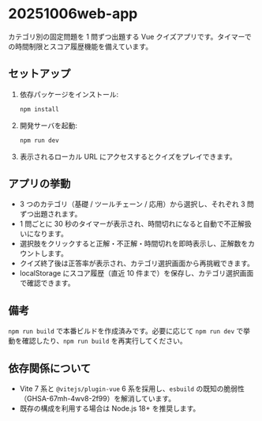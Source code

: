 # 20251006web-app

カテゴリ別の固定問題を 1 問ずつ出題する Vue クイズアプリです。タイマーでの時間制限とスコア履歴機能を備えています。

## セットアップ

1. 依存パッケージをインストール:
   ```bash
   npm install
   ```
2. 開発サーバを起動:
   ```bash
   npm run dev
   ```
3. 表示されるローカル URL にアクセスするとクイズをプレイできます。

## アプリの挙動

- 3 つのカテゴリ（基礎 / ツールチェーン / 応用）から選択し、それぞれ 3 問ずつ出題されます。
- 1 問ごとに 30 秒のタイマーが表示され、時間切れになると自動で不正解扱いになります。
- 選択肢をクリックすると正解・不正解・時間切れを即時表示し、正解数をカウントします。
- クイズ終了後は正答率が表示され、カテゴリ選択画面から再挑戦できます。
- localStorage にスコア履歴（直近 10 件まで）を保存し、カテゴリ選択画面で確認できます。

## 備考

`npm run build` で本番ビルドを作成済みです。必要に応じて `npm run dev` で挙動を確認したり、`npm run build` を再実行してください。

## 依存関係について

- Vite 7 系と `@vitejs/plugin-vue` 6 系を採用し、`esbuild` の既知の脆弱性（GHSA-67mh-4wv8-2f99）を解消しています。
- 既存の構成を利用する場合は Node.js 18+ を推奨します。
